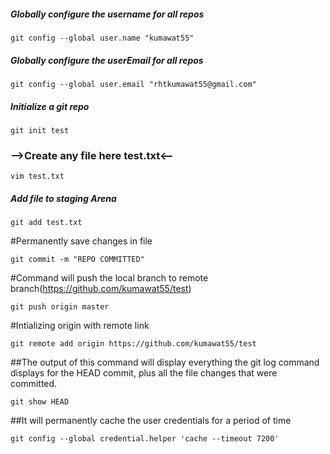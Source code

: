 ##### Globally configure the username for all repos

`git config --global user.name "kumawat55"`


##### Globally configure the userEmail for all repos

`git config --global user.email "rhtkumawat55@gmail.com"`

##### Initialize a git repo

`git init test`

### -->Create any file here test.txt<--

`vim test.txt`

##### Add file to staging Arena

`git add test.txt`

#Permanently save changes in file

`git commit -m "REPO COMMITTED"`

#Command will push the local branch to remote branch(https://github.com/kumawat55/test)

`git push origin master`

#Intializing origin with remote link

`git remote add origin https://github.com/kumawat55/test`

##The output of this command will display everything the git log command displays for the HEAD commit, 
plus all the file changes that were committed.

`git show HEAD`

##It will permanently cache the user credentials for a period of time

`git config --global credential.helper 'cache --timeout 7200'`

